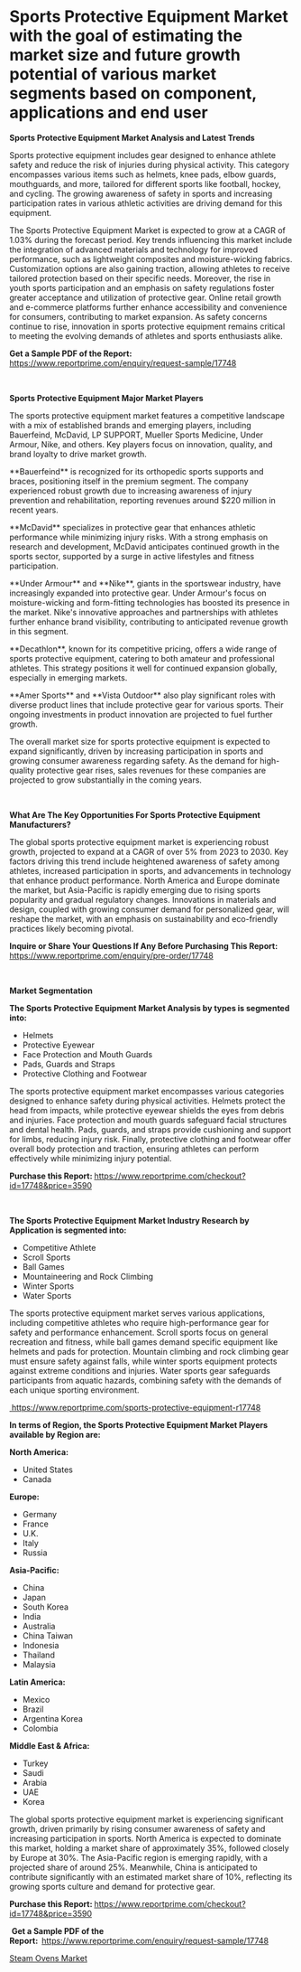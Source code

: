 <p><h1>Sports Protective Equipment Market with the goal of estimating the market size and future growth potential of various market segments based on component, applications and end user</h1></p><p><strong>Sports Protective Equipment Market Analysis and Latest Trends</strong></p>
<p><p>Sports protective equipment includes gear designed to enhance athlete safety and reduce the risk of injuries during physical activity. This category encompasses various items such as helmets, knee pads, elbow guards, mouthguards, and more, tailored for different sports like football, hockey, and cycling. The growing awareness of safety in sports and increasing participation rates in various athletic activities are driving demand for this equipment.</p><p>The Sports Protective Equipment Market is expected to grow at a CAGR of 1.03% during the forecast period. Key trends influencing this market include the integration of advanced materials and technology for improved performance, such as lightweight composites and moisture-wicking fabrics. Customization options are also gaining traction, allowing athletes to receive tailored protection based on their specific needs. Moreover, the rise in youth sports participation and an emphasis on safety regulations foster greater acceptance and utilization of protective gear. Online retail growth and e-commerce platforms further enhance accessibility and convenience for consumers, contributing to market expansion. As safety concerns continue to rise, innovation in sports protective equipment remains critical to meeting the evolving demands of athletes and sports enthusiasts alike.</p></p>
<p><strong>Get a Sample PDF of the Report:&nbsp;</strong> <a href="https://www.reportprime.com/enquiry/request-sample/17748?utm_campaign=2629&utm_medium=2&utm_source=Github&utm_content=ia&utm_term=18032025&utm_id=sports-protective-equipment">https://www.reportprime.com/enquiry/request-sample/17748</a></p>
<p>&nbsp;</p>
<p><strong>Sports Protective Equipment Major Market Players</strong></p>
<p><p>The sports protective equipment market features a competitive landscape with a mix of established brands and emerging players, including Bauerfeind, McDavid, LP SUPPORT, Mueller Sports Medicine, Under Armour, Nike, and others. Key players focus on innovation, quality, and brand loyalty to drive market growth.</p><p>**Bauerfeind** is recognized for its orthopedic sports supports and braces, positioning itself in the premium segment. The company experienced robust growth due to increasing awareness of injury prevention and rehabilitation, reporting revenues around $220 million in recent years.</p><p>**McDavid** specializes in protective gear that enhances athletic performance while minimizing injury risks. With a strong emphasis on research and development, McDavid anticipates continued growth in the sports sector, supported by a surge in active lifestyles and fitness participation.</p><p>**Under Armour** and **Nike**, giants in the sportswear industry, have increasingly expanded into protective gear. Under Armour's focus on moisture-wicking and form-fitting technologies has boosted its presence in the market. Nike's innovative approaches and partnerships with athletes further enhance brand visibility, contributing to anticipated revenue growth in this segment.</p><p>**Decathlon**, known for its competitive pricing, offers a wide range of sports protective equipment, catering to both amateur and professional athletes. This strategy positions it well for continued expansion globally, especially in emerging markets.</p><p>**Amer Sports** and **Vista Outdoor** also play significant roles with diverse product lines that include protective gear for various sports. Their ongoing investments in product innovation are projected to fuel further growth.</p><p>The overall market size for sports protective equipment is expected to expand significantly, driven by increasing participation in sports and growing consumer awareness regarding safety. As the demand for high-quality protective gear rises, sales revenues for these companies are projected to grow substantially in the coming years.</p></p>
<p>&nbsp;</p>
<p><strong>What Are The Key Opportunities For Sports Protective Equipment Manufacturers?</strong></p>
<p><p>The global sports protective equipment market is experiencing robust growth, projected to expand at a CAGR of over 5% from 2023 to 2030. Key factors driving this trend include heightened awareness of safety among athletes, increased participation in sports, and advancements in technology that enhance product performance. North America and Europe dominate the market, but Asia-Pacific is rapidly emerging due to rising sports popularity and gradual regulatory changes. Innovations in materials and design, coupled with growing consumer demand for personalized gear, will reshape the market, with an emphasis on sustainability and eco-friendly practices likely becoming pivotal.</p></p>
<p><strong>Inquire or Share Your Questions If Any Before Purchasing This Report:</strong> <a href="https://www.reportprime.com/enquiry/pre-order/17748?utm_campaign=2629&utm_medium=2&utm_source=Github&utm_content=ia&utm_term=18032025&utm_id=sports-protective-equipment">https://www.reportprime.com/enquiry/pre-order/17748</a></p>
<p>&nbsp;</p>
<p><strong>Market Segmentation</strong></p>
<p><strong>The Sports Protective Equipment Market Analysis by types is segmented into:</strong></p>
<p><ul><li>Helmets</li><li>Protective Eyewear</li><li>Face Protection and Mouth Guards</li><li>Pads, Guards and Straps</li><li>Protective Clothing and Footwear</li></ul></p>
<p><p>The sports protective equipment market encompasses various categories designed to enhance safety during physical activities. Helmets protect the head from impacts, while protective eyewear shields the eyes from debris and injuries. Face protection and mouth guards safeguard facial structures and dental health. Pads, guards, and straps provide cushioning and support for limbs, reducing injury risk. Finally, protective clothing and footwear offer overall body protection and traction, ensuring athletes can perform effectively while minimizing injury potential.</p></p>
<p><strong>Purchase this Report:&nbsp;</strong><a href="https://www.reportprime.com/checkout?id=17748&price=3590&utm_campaign=2629&utm_medium=2&utm_source=Github&utm_content=ia&utm_term=18032025&utm_id=sports-protective-equipment">https://www.reportprime.com/checkout?id=17748&price=3590</a></p>
<p>&nbsp;</p>
<p><strong>The Sports Protective Equipment Market Industry Research by Application is segmented into:</strong></p>
<p><ul><li>Competitive Athlete</li><li>Scroll Sports</li><li>Ball Games</li><li>Mountaineering and Rock Climbing</li><li>Winter Sports</li><li>Water Sports</li></ul></p>
<p><p>The sports protective equipment market serves various applications, including competitive athletes who require high-performance gear for safety and performance enhancement. Scroll sports focus on general recreation and fitness, while ball games demand specific equipment like helmets and pads for protection. Mountain climbing and rock climbing gear must ensure safety against falls, while winter sports equipment protects against extreme conditions and injuries. Water sports gear safeguards participants from aquatic hazards, combining safety with the demands of each unique sporting environment.</p></p>
<p><a href="https://www.reportprime.com/sports-protective-equipment-r17748?utm_campaign=2629&utm_medium=2&utm_source=Github&utm_content=ia&utm_term=18032025&utm_id=sports-protective-equipment">&nbsp;https://www.reportprime.com/sports-protective-equipment-r17748</a></p>
<p><strong>In terms of Region, the Sports Protective Equipment Market Players available by Region are:</strong></p>
<p>
    <p> <strong> North America: </strong>
        <ul>
            <li>United States</li>
            <li>Canada</li>
        </ul>
        </p> 
    <p> <strong> Europe: </strong>
        <ul>
            <li>Germany</li>
            <li>France</li>
            <li>U.K.</li>
            <li>Italy</li>
            <li>Russia</li>
        </ul>
        </p> 
    <p> <strong> Asia-Pacific: </strong>
        <ul>
            <li>China</li>
            <li>Japan</li>
            <li>South Korea</li>
            <li>India</li>
            <li>Australia</li>
            <li>China Taiwan</li>
            <li>Indonesia</li>
            <li>Thailand</li>
            <li>Malaysia</li>
        </ul>
        </p> 
    <p> <strong> Latin America: </strong>
        <ul>
            <li>Mexico</li>
            <li>Brazil</li>
            <li>Argentina Korea</li>
            <li>Colombia</li>
        </ul>
        </p> 
    <p> <strong> Middle East & Africa: </strong>
        <ul>
            <li>Turkey</li>
            <li>Saudi</li>
            <li>Arabia</li>
            <li>UAE</li>
            <li>Korea</li>
        </ul>
    </p>
    </p>
<p><p>The global sports protective equipment market is experiencing significant growth, driven primarily by rising consumer awareness of safety and increasing participation in sports. North America is expected to dominate this market, holding a market share of approximately 35%, followed closely by Europe at 30%. The Asia-Pacific region is emerging rapidly, with a projected share of around 25%. Meanwhile, China is anticipated to contribute significantly with an estimated market share of 10%, reflecting its growing sports culture and demand for protective gear.</p></p>
<p><strong>Purchase this Report: </strong><a href="https://www.reportprime.com/checkout?id=17748&price=3590&utm_campaign=2629&utm_medium=2&utm_source=Github&utm_content=ia&utm_term=18032025&utm_id=sports-protective-equipment">https://www.reportprime.com/checkout?id=17748&price=3590</a></p>
<p>&nbsp;<strong>Get a Sample PDF of the Report:&nbsp;&nbsp;</strong><a href="https://www.reportprime.com/enquiry/request-sample/17748?utm_campaign=2629&utm_medium=2&utm_source=Github&utm_content=ia&utm_term=18032025&utm_id=sports-protective-equipment">https://www.reportprime.com/enquiry/request-sample/17748</a></p>
<p><strong></strong></p>
<p><p><a href="https://github.com/manesros8/Market-Research-Report-List-1/blob/main/steam-ovens-market.md?utm_campaign=2629&utm_medium=2&utm_source=Github&utm_content=ia&utm_term=18032025&utm_id=sports-protective-equipment">Steam Ovens Market</a></p></p>